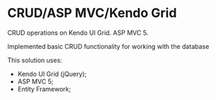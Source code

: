 # CRUD/ASP MVC/Kendo Grid
CRUD operations on Kendo UI Grid. ASP MVC 5.

Implemented basic CRUD functionality for working with the database

This solution uses:
- Kendo UI Grid (jQuery);
- ASP MVC 5;
- Entity Framework;
